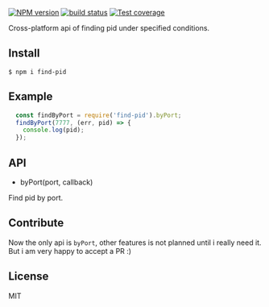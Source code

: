 [![NPM version][npm-image]][npm-url]
[![build status][travis-image]][travis-url]
[![Test coverage][coveralls-image]][coveralls-url]

Cross-platform api of finding pid under specified conditions.

[npm-image]: https://img.shields.io/npm/v/find-pid.svg?style=flat-square
[npm-url]: https://npmjs.org/package/find-pid
[travis-image]: https://img.shields.io/travis/luckydrq/find-pid/master.svg?style=flat-square
[travis-url]: https://travis-ci.org/luckydrq/find-pid
[coveralls-image]: https://img.shields.io/coveralls/luckydrq/find-pid/master.svg?style=flat-square
[coveralls-url]: https://coveralls.io/r/luckydrq/find-pid?branch=master

## Install
`$ npm i find-pid`

## Example
```js
  const findByPort = require('find-pid').byPort;
  findByPort(7777, (err, pid) => {
    console.log(pid);
  });
```

## API

- byPort(port, callback)

Find pid by port.

## Contribute
Now the only api is `byPort`, other features is not planned until i
really need it. But i am very happy to accept a PR :)

## License
MIT

